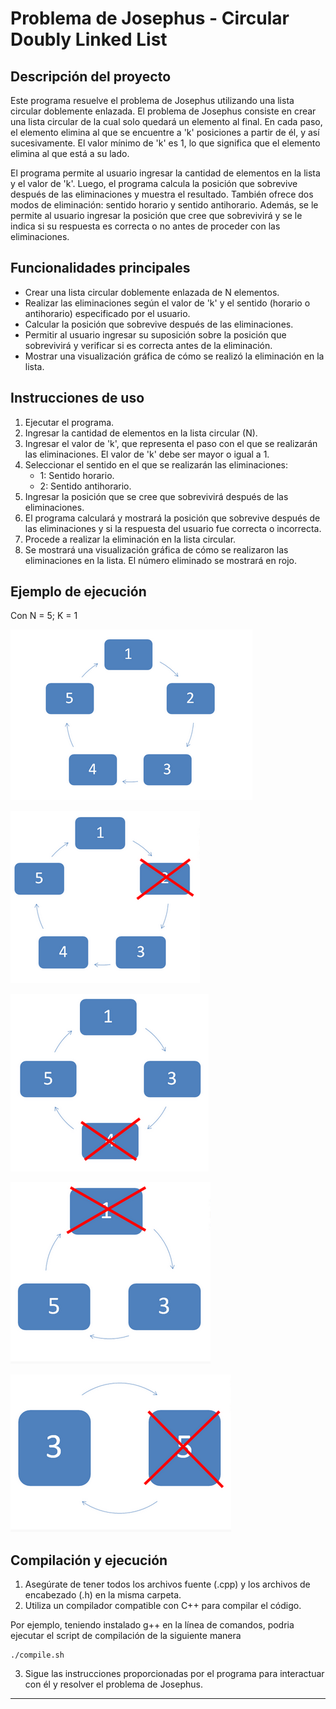 # Problema de Josephus - Circular Doubly Linked List

## Descripción del proyecto

Este programa resuelve el problema de Josephus utilizando una lista circular doblemente enlazada. El problema de
Josephus consiste en crear una lista circular de la cual solo quedará un elemento al final. En cada paso, el elemento
elimina al que se encuentre a 'k' posiciones a partir de él, y así sucesivamente. El valor mínimo de 'k' es 1, lo que
significa que el elemento elimina al que está a su lado.

El programa permite al usuario ingresar la cantidad de elementos en la lista y el valor de 'k'. Luego, el programa
calcula la posición que sobrevive después de las eliminaciones y muestra el resultado. También ofrece dos modos de
eliminación: sentido horario y sentido antihorario. Además, se le permite al usuario ingresar la posición que cree que
sobrevivirá y se le indica si su respuesta es correcta o no antes de proceder con las eliminaciones.

## Funcionalidades principales

- Crear una lista circular doblemente enlazada de N elementos.
- Realizar las eliminaciones según el valor de 'k' y el sentido (horario o antihorario) especificado por el usuario.
- Calcular la posición que sobrevive después de las eliminaciones.
- Permitir al usuario ingresar su suposición sobre la posición que sobrevivirá y verificar si es correcta antes de la
  eliminación.
- Mostrar una visualización gráfica de cómo se realizó la eliminación en la lista.

## Instrucciones de uso

1. Ejecutar el programa.
2. Ingresar la cantidad de elementos en la lista circular (N).
3. Ingresar el valor de 'k', que representa el paso con el que se realizarán las eliminaciones. El valor de 'k' debe ser
   mayor o igual a 1.
4. Seleccionar el sentido en el que se realizarán las eliminaciones:
    - 1: Sentido horario.
    - 2: Sentido antihorario.
5. Ingresar la posición que se cree que sobrevivirá después de las eliminaciones.
6. El programa calculará y mostrará la posición que sobrevive después de las eliminaciones y si la respuesta del usuario
   fue correcta o incorrecta.
7. Procede a realizar la eliminación en la lista circular.
8. Se mostrará una visualización gráfica de cómo se realizaron las eliminaciones en la lista. El número eliminado se
   mostrará en rojo.

## Ejemplo de ejecución

Con N = 5; K = 1

![Step 1](images/01.png)

![Step 2](images/02.png)

![Step 3](images/03.png)

![Step 4](images/04.png)

![Step 5](images/05.png)

## Compilación y ejecución

1. Asegúrate de tener todos los archivos fuente (.cpp) y los archivos de encabezado (.h) en la misma carpeta.
2. Utiliza un compilador compatible con C++ para compilar el código.

Por ejemplo, teniendo instalado g++ en la línea de comandos, podria ejecutar el script de compilación de la siguiente
manera

```
./compile.sh
```

3. Sigue las instrucciones proporcionadas por el programa para interactuar con él y resolver el problema de Josephus.

---
